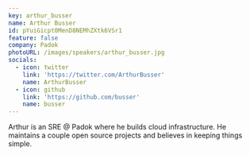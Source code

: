 ```yaml
---
key: arthur_busser
name: Arthur Busser
id: pYuiGicpt0MenD8NEMhZXtk6VSr1
feature: false
company: Padok
photoURL: /images/speakers/arthur_busser.jpg
socials:
  - icon: twitter
    link: 'https://twitter.com/ArthurBusser'
    name: ArthurBusser
  - icon: github
    link: 'https://github.com/busser'
    name: busser
---
```

Arthur is an SRE @ Padok where he builds cloud infrastructure. He maintains a couple open source projects and believes in keeping things simple.
